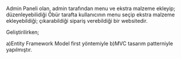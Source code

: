 Admin Paneli olan, admin tarafından menu ve ekstra malzeme ekleyip; düzenleyebilidiği 
Öbür tarafta kullanıcının menu seçip ekstra malzeme ekleyebildiği; çıkarabildiği sipariş 
verebildiği bir websitedir.

Geliştirilirken;

a)Entity Framework Model first yöntemiyle
b)MVC tasarım patterniyle yapılmıştır.
